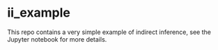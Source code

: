 # ii_example
This repo contains a very simple example of indirect inference, see the Jupyter notebook for more details.
